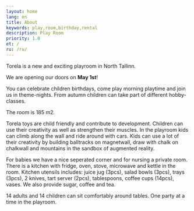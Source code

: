 ```yaml
---
layout: home
lang: en
title: About
keywords: play,room,birthday,rental
description: Play Room
priority: 1.0
et: /
ru: /ru/
---
```


Torela is a new and exciting playroom in North Tallinn.

We are opening our doors on **May 1st**!

You can celebrate children birthdays, come play morning playtime and join us in theme-nights. From autumn children can take part of different hobby-classes.

The room is 185 m2.

Torela toys are child friendly and contribute to development. Children can use their creativity as well as strengthen their muscles. In the playroom kids can climb along the wall and ride around with cars. Kids can use a lot of their creativity by building balltracks on magnetwall, draw with chalk on chalkwall and mountains in the sandbox of augmented reality.

For babies we have a nice seperated corner and for nursing a private room. There is a kitchen with fridge, oven, stove, microwave and kettle in the room. Kitchen utensils includes: juice jug (3pcs), salad bowls (3pcs), trays (3pcs), 2 knives, tart server (2pcs), tablespoons, coffee cups (14pcs), vases. We also provide sugar, coffee and tea.

14 adults and 14 children can sit comfortably around tables.
One party at a time in the playroom.
